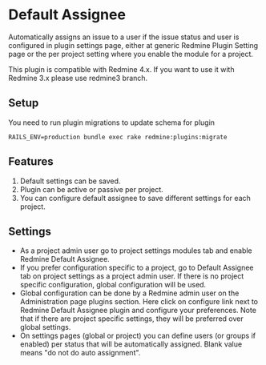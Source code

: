 # Default Assignee

Automatically assigns an issue to a user if the issue status and user is configured in plugin settings page,
either at generic Redmine Plugin Setting page or the per project setting where you enable the module for a project.

This plugin is compatible with Redmine 4.x. If you want to use it with Redmine 3.x please use redmine3 branch.

## Setup

You need to run plugin migrations to update schema for plugin

```
RAILS_ENV=production bundle exec rake redmine:plugins:migrate
```

## Features

1. Default settings can be saved.
2. Plugin can be active or passive per project.
3. You can configure default assignee to save different settings for each project.


## Settings


* As a project admin user go to project settings modules tab and enable Redmine Default Assignee.
* If you prefer configuration specific to a project, go to Default Assignee tab on project settings as a project admin user. If there is no
  project specific configuration, global configuration will be used.
* Global configuration can be done by a Redmine admin user on the Administration page plugins section. Here click on configure link next to
  Redmine Default Assignee plugin and configure your preferences. Note that if there are project specific settings, they will be preferred
  over global settings.
* On settings pages (global or project) you can define users (or groups if enabled) per status that will be automatically assigned. Blank
  value means "do not do auto assignment".

